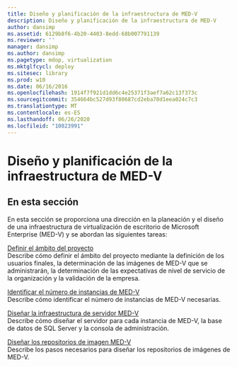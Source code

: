 ```yaml
---
title: Diseño y planificación de la infraestructura de MED-V
description: Diseño y planificación de la infraestructura de MED-V
author: dansimp
ms.assetid: 6129b8f6-4b20-4403-8edd-68b007791139
ms.reviewer: ''
manager: dansimp
ms.author: dansimp
ms.pagetype: mdop, virtualization
ms.mktglfcycl: deploy
ms.sitesec: library
ms.prod: w10
ms.date: 06/16/2016
ms.openlocfilehash: 1914f7f921d1dd6c4e25371f3aef7a62c13f373c
ms.sourcegitcommit: 354664bc527d93f80687cd2eba70d1eea024c7c3
ms.translationtype: MT
ms.contentlocale: es-ES
ms.lasthandoff: 06/26/2020
ms.locfileid: "10823991"
---
```

# Diseño y planificación de la infraestructura de MED-V


## En esta sección


En esta sección se proporciona una dirección en la planeación y el diseño de una infraestructura de virtualización de escritorio de Microsoft Enterprise (MED-V) y se abordan las siguientes tareas:

<a href="" id="define-the-project-scope"></a>[Definir el ámbito del proyecto](define-the-project-scope.md)  
Describe cómo definir el ámbito del proyecto mediante la definición de los usuarios finales, la determinación de las imágenes de MED-V que se administrarán, la determinación de las expectativas de nivel de servicio de la organización y la validación de la empresa.

<a href="" id="identify-the-number-of-med-v-instances"></a>[Identificar el número de instancias de MED-V](identify-the-number-of-med-v-instances.md)  
Describe cómo identificar el número de instancias de MED-V necesarias.

<a href="" id="design-the-med-v-server-infrastructure"></a>[Diseñar la infraestructura de servidor MED-V](design-the-med-v-server-infrastructure.md)  
Describe cómo diseñar el servidor para cada instancia de MED-V, la base de datos de SQL Server y la consola de administración.

<a href="" id="design-the-med-v-image-repositories"></a>[Diseñar los repositorios de imagen MED-V](design-the-med-v-image-repositories.md)  
Describe los pasos necesarios para diseñar los repositorios de imágenes de MED-V.

 

 





